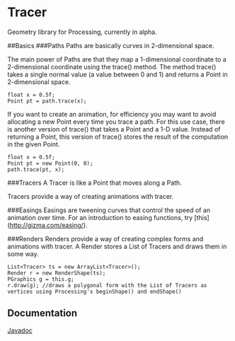 # Tracer
Geometry library for Processing, currently in alpha.

##Basics
###Paths
Paths are basically curves in 2-dimensional space.

The main power of Paths are that they map a 1-dimensional coordinate to a 2-dimensional coordinate using the trace() method. The method trace() takes a single normal value (a value between 0 and 1) and returns a Point in 2-dimensional space.

``` {.java}
float x = 0.5f;
Point pt = path.trace(x);
```

If you want to create an animation, for efficiency you may want to avoid allocating a new Point every time you trace a path. For this use case, there is another version of trace() that takes a Point and a 1-D value. Instead of returning a Point, this version of trace() stores the result of the computation in the given Point.

``` {.java}
float x = 0.5f;
Point pt = new Point(0, 0);
path.trace(pt, x);
```

###Tracers
A Tracer is like a Point that moves along a Path.

Tracers provide a way of creating animations with tracer.

###Easings
Easings are tweening curves that control the speed of an animation over time. For an introduction to easing functions, try [this] (http://gizma.com/easing/).

###Renders
Renders provide a way of creating complex forms and animations with tracer. A Render stores a List of Tracers and draws them in some way.

``` {.java}
List<Tracer> ts = new ArrayList<Tracer>();
Render r = new RenderShape(ts);
PGraphics g = this.g;
r.draw(g); //draws a polygonal form with the List of Tracers as vertices using Processing's beginShape() and endShape()
```

## Documentation
[Javadoc](http://jamesmorrowdesign.com/path-tracer/doc/index.html)
